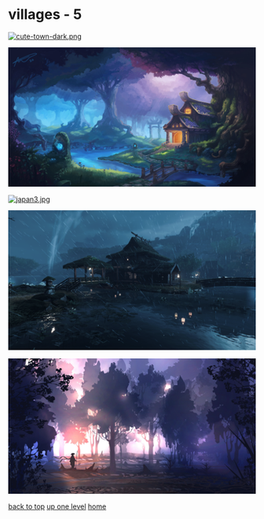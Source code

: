 # villages - 5
[![cute-town-dark.png](/desktop/villages/cute-town-dark.png "cute-town-dark.png")](https://raw.githubusercontent.com/buckmanc/wallpapers/main/desktop/villages/cute-town-dark.png)

[![forest.png](/desktop/villages/forest.png "forest.png")](https://raw.githubusercontent.com/buckmanc/wallpapers/main/desktop/villages/forest.png)

[![japan3.jpg](/desktop/villages/japan3.jpg "japan3.jpg")](https://raw.githubusercontent.com/buckmanc/wallpapers/main/desktop/villages/japan3.jpg)

[![japan.png](/desktop/villages/japan.png "japan.png")](https://raw.githubusercontent.com/buckmanc/wallpapers/main/desktop/villages/japan.png)

[![landscape2.jpg](/desktop/villages/landscape2.jpg "landscape2.jpg")](https://raw.githubusercontent.com/buckmanc/wallpapers/main/desktop/villages/landscape2.jpg)


</p>
</details>


[back to top](#)
[up one level](/desktop/README.MD)
[home](/)
